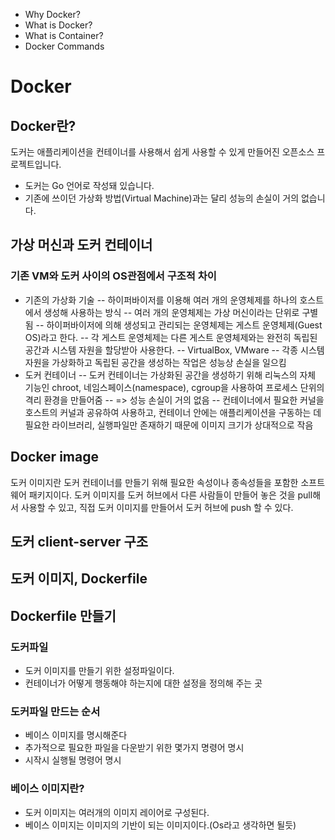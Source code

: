 
- Why Docker?
- What is Docker?
- What is Container?
- Docker Commands

# Docker
## Docker란?
도커는 애플리케이션을 컨테이너를 사용해서 쉽게 사용할 수 있게 만들어진 오픈소스 프로젝트입니다.
- 도커는 Go 언어로 작성돼 있습니다.
- 기존에 쓰이던 가상화 방법(Virtual Machine)과는 달리 성능의 손실이 거의 없습니다.
## 가상 머신과 도커 컨테이너
### 기존 VM와 도커 사이의 OS관점에서 구조적 차이
- 기존의 가상화 기술
-- 하이퍼바이저를 이용해 여러 개의 운영체제를 하나의 호스트에서 생성해 사용하는 방식
-- 여러 개의 운영체제는 가상 머신이라는 단위로 구별됨
-- 하이퍼바이저에 의해 생성되고 관리되는 운영체제는 게스트 운영체제(Guest OS)라고 한다.
-- 각 게스트 운영체제는 다른 게스트 운영체제와는 완전히 독립된 공간과 시스템 자원을 할당받아 사용한다.
-- VirtualBox, VMware
-- 각종 시스템 자원을 가상화하고 독립된 공간을 생성하는 작업은 성능상 손실을 일으킴
- 도커 컨테이너
-- 도커 컨테이너는 가상화된 공간을 생성하기 위해 리눅스의 자체 기능인 chroot, 네임스페이스(namespace), cgroup을 사용하여 프로세스 단위의 격리 환경을 만들어줌 
-- => 성능 손실이 거의 없음
-- 컨테이너에서 필요한 커널을 호스트의 커널과 공유하여 사용하고, 컨테이너 안에는 애플리케이션을 구동하는 데 필요한 라이브러리, 실행파일만 존재하기 때문에 이미지 크기가 상대적으로 작음

## Docker image
도커 이미지란 도커 컨테이너를 만들기 위해 필요한 속성이나 종속성들을 포함한 소프트웨어 패키지이다.
도커 이미지를 도커 허브에서 다른 사람들이 만들어 놓은 것을 pull해서 사용할 수 있고, 직접 도커 이미지를 만들어서 도커 허브에 push 할 수 있다.



## 도커 client-server 구조


## 도커 이미지, Dockerfile

## Dockerfile 만들기

### 도커파일

- 도커 이미지를 만들기 위한 설정파일이다.
- 컨테이너가 어떻게 행동해야 하는지에 대한 설정을 정의해 주는 곳

### 도커파일 만드는 순서

- 베이스 이미지를 명시해준다
- 추가적으로 필요한 파일을 다운받기 위한 몇가지 명령어 명시
- 시작시 실행될 명령어 명시

### 베이스 이미지란?

- 도커 이미지는 여러개의 이미지 레이어로 구성된다.
- 베이스 이미지는 이미지의 기반이 되는 이미지이다.(Os라고 생각하면 될듯)
<!--stackedit_data:
eyJoaXN0b3J5IjpbMzU5NDE2MjYwLDE2MDM2NzkzOTJdfQ==
-->
